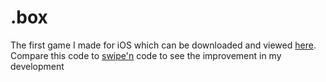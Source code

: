 # .box
The first game I made for iOS which can be downloaded and viewed [here](https://apps.apple.com/us/app/box/id1463860524). Compare this code to [swipe'n](https://github.com/clipchak/swipen) code to see the improvement in my development 
